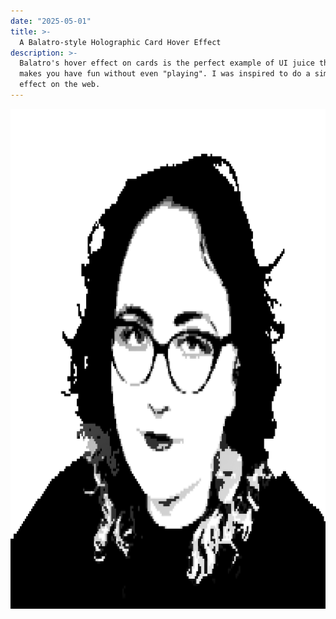 ```yaml
---
date: "2025-05-01"
title: >-
  A Balatro-style Holographic Card Hover Effect
description: >-
  Balatro's hover effect on cards is the perfect example of UI juice that just
  makes you have fun without even "playing". I was inspired to do a similar
  effect on the web.
---
```


<script type="module" src="./assets/element.mjs"></script>
<link rel="stylesheet" href="./assets/element.css" />

<wavebeem-balatro-pog>
  <img
    alt=""
    src="./assets/photo.webp"
    width="800"
    height="800"
  />
</wavebeem-balatro-pog>
